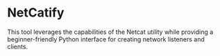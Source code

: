 # NetCatify
This tool leverages the capabilities of the Netcat utility while providing a beginner-friendly Python interface for creating network listeners and clients.
